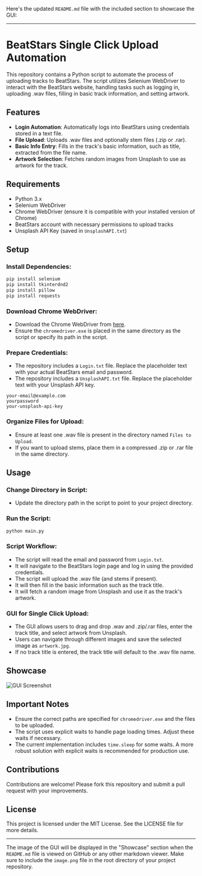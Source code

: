 Here's the updated `README.md` file with the included section to showcase the GUI:

---

# BeatStars Single Click Upload Automation

This repository contains a Python script to automate the process of uploading tracks to BeatStars. The script utilizes Selenium WebDriver to interact with the BeatStars website, handling tasks such as logging in, uploading .wav files, filling in basic track information, and setting artwork.

## Features

- **Login Automation**: Automatically logs into BeatStars using credentials stored in a text file.
- **File Upload**: Uploads .wav files and optionally stem files (.zip or .rar).
- **Basic Info Entry**: Fills in the track's basic information, such as title, extracted from the file name.
- **Artwork Selection**: Fetches random images from Unsplash to use as artwork for the track.

## Requirements

- Python 3.x
- Selenium WebDriver
- Chrome WebDriver (ensure it is compatible with your installed version of Chrome)
- BeatStars account with necessary permissions to upload tracks
- Unsplash API Key (saved in `UnsplashAPI.txt`)

## Setup

### Install Dependencies:

```bash
pip install selenium
pip install tkinterdnd2
pip install pillow
pip install requests
```

### Download Chrome WebDriver:

- Download the Chrome WebDriver from [here](https://sites.google.com/a/chromium.org/chromedriver/downloads).
- Ensure the `chromedriver.exe` is placed in the same directory as the script or specify its path in the script.

### Prepare Credentials:

- The repository includes a `Login.txt` file. Replace the placeholder text with your actual BeatStars email and password.
- The repository includes a `UnsplashAPI.txt` file. Replace the placeholder text with your Unsplash API key.

```
your-email@example.com
yourpassword
your-unsplash-api-key
```

### Organize Files for Upload:

- Ensure at least one .wav file is present in the directory named `Files to Upload`.
- If you want to upload stems, place them in a compressed .zip or .rar file in the same directory.

## Usage

### Change Directory in Script:

- Update the directory path in the script to point to your project directory.

### Run the Script:

```bash
python main.py
```

### Script Workflow:

- The script will read the email and password from `Login.txt`.
- It will navigate to the BeatStars login page and log in using the provided credentials.
- The script will upload the .wav file (and stems if present).
- It will then fill in the basic information such as the track title.
- It will fetch a random image from Unsplash and use it as the track's artwork.

### GUI for Single Click Upload:

- The GUI allows users to drag and drop .wav and .zip/.rar files, enter the track title, and select artwork from Unsplash.
- Users can navigate through different images and save the selected image as `artwork.jpg`.
- If no track title is entered, the track title will default to the .wav file name.

## Showcase

![GUI Screenshot](image.png)

## Important Notes

- Ensure the correct paths are specified for `chromedriver.exe` and the files to be uploaded.
- The script uses explicit waits to handle page loading times. Adjust these waits if necessary.
- The current implementation includes `time.sleep` for some waits. A more robust solution with explicit waits is recommended for production use.

## Contributions

Contributions are welcome! Please fork this repository and submit a pull request with your improvements.

## License

This project is licensed under the MIT License. See the LICENSE file for more details.

---

The image of the GUI will be displayed in the "Showcase" section when the `README.md` file is viewed on GitHub or any other markdown viewer. Make sure to include the `image.png` file in the root directory of your project repository.
